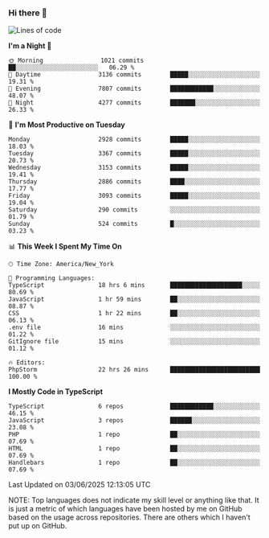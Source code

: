 ### Hi there 👋

<!--
**LynxJinxxy/LynxJinxxy** is a ✨ _special_ ✨ repository because its `README.md` (this file) appears on your GitHub profile.

Here are some ideas to get you started:

- 🔭 I’m currently working on ...
- 🌱 I’m currently learning ...
- 👯 I’m looking to collaborate on ...
- 🤔 I’m looking for help with ...
- 💬 Ask me about ...
- 📫 How to reach me: ...
- 😄 Pronouns: ...
- ⚡ Fun fact: ...
-->

<!--START_SECTION:waka-->
![Lines of code](https://img.shields.io/badge/From%20Hello%20World%20I%27ve%20Written-24.8%20million%20lines%20of%20code-blue)

**I'm a Night 🦉** 

```text
🌞 Morning                1021 commits        ██░░░░░░░░░░░░░░░░░░░░░░░   06.29 % 
🌆 Daytime                3136 commits        █████░░░░░░░░░░░░░░░░░░░░   19.31 % 
🌃 Evening                7807 commits        ████████████░░░░░░░░░░░░░   48.07 % 
🌙 Night                  4277 commits        ███████░░░░░░░░░░░░░░░░░░   26.33 % 
```
📅 **I'm Most Productive on Tuesday** 

```text
Monday                   2928 commits        █████░░░░░░░░░░░░░░░░░░░░   18.03 % 
Tuesday                  3367 commits        █████░░░░░░░░░░░░░░░░░░░░   20.73 % 
Wednesday                3153 commits        █████░░░░░░░░░░░░░░░░░░░░   19.41 % 
Thursday                 2886 commits        ████░░░░░░░░░░░░░░░░░░░░░   17.77 % 
Friday                   3093 commits        █████░░░░░░░░░░░░░░░░░░░░   19.04 % 
Saturday                 290 commits         ░░░░░░░░░░░░░░░░░░░░░░░░░   01.79 % 
Sunday                   524 commits         █░░░░░░░░░░░░░░░░░░░░░░░░   03.23 % 
```


📊 **This Week I Spent My Time On** 

```text
🕑︎ Time Zone: America/New_York

💬 Programming Languages: 
TypeScript               18 hrs 6 mins       ████████████████████░░░░░   80.69 % 
JavaScript               1 hr 59 mins        ██░░░░░░░░░░░░░░░░░░░░░░░   08.87 % 
CSS                      1 hr 22 mins        ██░░░░░░░░░░░░░░░░░░░░░░░   06.13 % 
.env file                16 mins             ░░░░░░░░░░░░░░░░░░░░░░░░░   01.22 % 
GitIgnore file           15 mins             ░░░░░░░░░░░░░░░░░░░░░░░░░   01.12 % 

🔥 Editors: 
PhpStorm                 22 hrs 26 mins      █████████████████████████   100.00 % 
```

**I Mostly Code in TypeScript** 

```text
TypeScript               6 repos             ████████████░░░░░░░░░░░░░   46.15 % 
JavaScript               3 repos             ██████░░░░░░░░░░░░░░░░░░░   23.08 % 
PHP                      1 repo              ██░░░░░░░░░░░░░░░░░░░░░░░   07.69 % 
HTML                     1 repo              ██░░░░░░░░░░░░░░░░░░░░░░░   07.69 % 
Handlebars               1 repo              ██░░░░░░░░░░░░░░░░░░░░░░░   07.69 % 
```




 Last Updated on 03/06/2025 12:13:05 UTC
<!--END_SECTION:waka-->
NOTE: Top languages does not indicate my skill level or anything like that. It is just a metric of which languages have been hosted by me on GitHub based on the usage across repositories. There are others which I haven't put up on GitHub.
